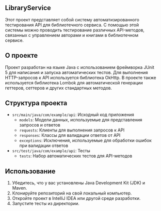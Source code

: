 ## LibraryServiсe

Этот проект представляет собой систему автоматизированного тестирования API для библиотечного сервиса. С помощью этой системы можно проводить тестирование различных API-методов, связанных с управлением авторами и книгами в библиотечном сервисе.

## О проекте

Проект разработан на языке Java с использованием фреймворка JUnit 5 для написания и запуска автоматических тестов. Для выполнения HTTP-запросов к API используется библиотека OkHttp. В проекте также используется библиотека Lombok для автоматической генерации геттеров, сеттеров и других стандартных методов.

## Структура проекта

- `src/main/java/com/example/api`: Исходный код приложения
    - `models`: Модели данных, используемые для представления запросов и ответов
    - `requests`: Клиенты для выполнения запросов к API
    - `responses`: Классы для валидации ответов от API
    - `exceptions`: Исключения, используемые для обработки ошибок при валидации ответов
- `src/test/java/com/example/api`: Тесты
    - `tests`: Набор автоматических тестов для API-методов

## Использование

1. Убедитесь, что у вас установлены Java Development Kit (JDK) и Maven.
2. Клонируйте репозиторий на свой локальный компьютер.
3. Откройте проект в IntelliJ IDEA или другой среде разработки.
4. Запустите тесты из директории. 
